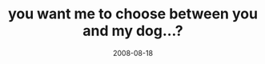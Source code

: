 ---
layout: base.njk
title : 'you want me to choose between you and my dog...?' 
view_title : 'you want me to choose between you and my dog...?' 
year : '2008' 
date : '2008-08-18' 
img_file : '/drawing/youwantmetochoosbetweenyouandmydog.png' 
html_file : 'youwantmetochoosbetweenyouandmydog' 
next_html : 'itoldyouso2.html' 
year_order : '366' 
permalink : "title/{{html_file}}.html"
---